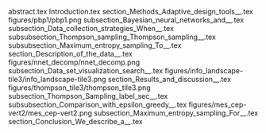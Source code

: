 abstract.tex
Introduction.tex
section_Methods_Adaptive_design_tools__.tex
figures/pbp1/pbp1.png
subsection_Bayesian_neural_networks_and__.tex
subsection_Data_collection_strategies_When__.tex
subsubsection_Thompson_sampling_Thompson_sampling__.tex
subsubsection_Maximum_entropy_sampling_To__.tex
section_Description_of_the_data__.tex
figures/nnet_decomp/nnet_decomp.png
subsection_Data_set_visualization_search__.tex
figures/info_landscape-tile3/info_landscape-tile3.png
section_Results_and_discussion__.tex
figures/thompson_tile3/thompson_tile3.png
subsection_Thompson_Sampling_label_sec__.tex
subsubsection_Comparison_with_epsilon_greedy__.tex
figures/mes_cep-vert2/mes_cep-vert2.png
subsection_Maximum_entropy_sampling_For__.tex
section_Conclusion_We_describe_a__.tex
